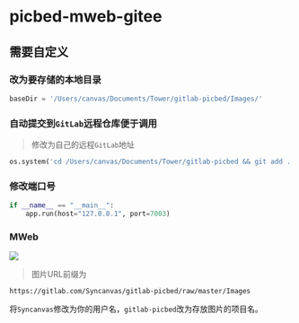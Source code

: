 # picbed-mweb-gitee

## 需要自定义

### 改为要存储的本地目录
```python
baseDir = '/Users/canvas/Documents/Tower/gitlab-picbed/Images/'
```

### 自动提交到`GitLab`远程仓库便于调用
> 修改为自己的远程`GitLab`地址

```python
os.system('cd /Users/canvas/Documents/Tower/gitlab-picbed && git add . && git commit -m "Added some imgs" && git push origin master')
```

### 修改端口号

```python
if __name__ == "__main__":
	app.run(host="127.0.0.1", port=7003)
```

### MWeb

![](https://gitee.com/athlonreg/picbed/raw/master/Images/b4/20dbc755692fc09aff518901033fb4.jpg)

> 图片URL前缀为

`https://gitlab.com/Syncanvas/gitlab-picbed/raw/master/Images`

将`Syncanvas`修改为你的用户名，`gitlab-picbed`改为存放图片的项目名。
